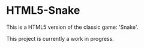 # HTML5-Snake
This is a HTML5 version of the classic game: 'Snake'.

This project is currently a work in progress.
